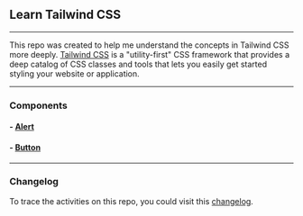 ## Learn Tailwind CSS

***

This repo was created to help me understand the concepts in Tailwind CSS more deeply.
[Tailwind CSS](https://tailwindcss.com) is a "utility-first" CSS framework that provides a deep catalog of CSS classes and tools that lets you easily get started styling your website or application.

***
### Components 
#### - [Alert](/components/alerts)
#### - [Button](/components/button)

***
### Changelog
To trace the activities on this repo, you could visit this [changelog](https://github.com/dotdwebo/learn-tailwindcss/blob/main/CHANGELOG.md).


